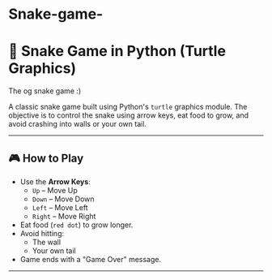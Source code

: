 # Snake-game-
# 🐍 Snake Game in Python (Turtle Graphics)
The og snake game :)

A classic snake game built using Python's `turtle` graphics module. The objective is to control the snake using arrow keys, eat food to grow, and avoid crashing into walls or your own tail.

---


## 🎮 How to Play

- Use the **Arrow Keys**:
  - `Up` – Move Up
  - `Down` – Move Down
  - `Left` – Move Left
  - `Right` – Move Right
- Eat food (`red dot`) to grow longer.
- Avoid hitting:
  - The wall
  - Your own tail
- Game ends with a "Game Over" message.

---


